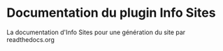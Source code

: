 # Documentation du plugin Info Sites

La documentation d'Info Sites pour une génération du site par readthedocs.org
